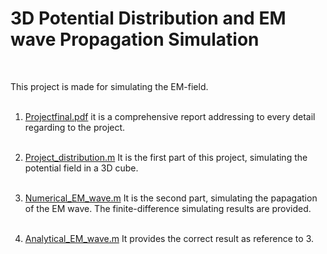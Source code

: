 # 3D Potential Distribution and EM wave Propagation Simulation
<br>

This project is made for simulating the EM-field.<br><br>

1. [Projectfinal.pdf](https://github.com/yyywrz/PHYSICS-PROJECT/bolb/master/1/projectfinal.pdf) 
it is a comprehensive report addressing to every detail regarding to the project.
<br><br>

2. [Project_distribution.m](https://github.com/yyywrz/PHYSICS-PROJECT/raw/master/1/README.md)
It is the first part of this project, simulating the potential field in a 3D cube. 
<br><br>
3. [Numerical_EM_wave.m](https://github.com/yyywrz/PHYSICS-PROJECT/raw/master/1/numerical_EM_wave.m)
It is the second part, simulating the papagation of the EM wave. The finite-difference simulating results are provided.
<br><br>
4. [Analytical_EM_wave.m](https://github.com/yyywrz/PHYSICS-PROJECT/raw/master/1/analytical_EM_wave.m) 
It provides the correct result as reference to 3.
